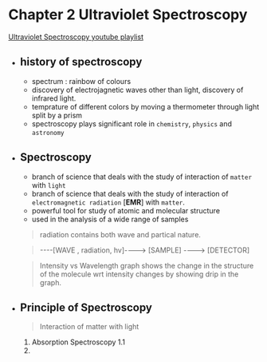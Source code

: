# Chapter 2 Ultraviolet Spectroscopy

[Ultraviolet Spectroscopy youtube playlist](https://www.youtube.com/playlist?list=PLRYyI2dOW5q0crC8Dgf7UwcuFk9FVb3kP)

- ## history of spectroscopy
	- spectrum : rainbow of colours
	- discovery of electrojagnetic waves other than light, discovery of infrared light.
	- temprature of different colors by moving a thermometer through light split by a prism
	- spectroscopy plays significant role in `chemistry`, `physics` and `astronomy`

- ## Spectroscopy
	- branch of science that deals with the study of interaction of `matter` with `light`
	- branch of science that deals with the study of interaction of `electromagnetic radiation` [**EMR**] with `matter`.
	- powerful tool for study of atomic and molecular structure
	- used in the analysis of a wide range of samples
	
	> radiation contains both wave and partical nature.
	
	> ----[WAVE , radiation, hv]----> [SAMPLE] ----> [DETECTOR]
	
	> Intensity vs Wavelength graph shows the change in the structure of the molecule wrt intensity changes by showing drip in the graph.
	
- ## Principle of Spectroscopy
	> Interaction of matter with light
	
	1. Absorption Spectroscopy
		1.1 
	2. 